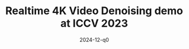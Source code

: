 ---
title: Realtime 4K Video Denoising demo at ICCV 2023

date: '2024-12-q0'

summary: We demonstrated our first-in-industry diffusion based video editing running on a phone at [NeurIPS](https://www.youtube.com/watch?v=aARq9YXEQEQ)
---
